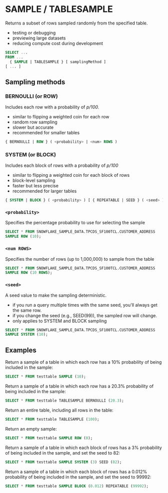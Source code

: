 # SAMPLE / TABLESAMPLE

Returns a subset of rows sampled randomly from the specified table.

- testing or debugging
- previewing large datasets
- reducing compute cost during development

```sql
SELECT ...
FROM ...
  { SAMPLE | TABLESAMPLE } [ samplingMethod ]
[ ... ]
```

## Sampling methods

### BERNOULLI (or ROW)

Includes each row with a probability of _p/100._

- similar to flipping a weighted coin for each row
- random row sampling
- slower but accurate
- recommended for smaller tables

```sql
{ BERNOULLI | ROW } ( <probability> | <num> ROWS )
```

### SYSTEM (or BLOCK)

Includes each block of rows with a probability of _p/100_

- similar to flipping a weighted coin for each block of rows
- block-level sampling
- faster but less precise
- recommended for larger tables

```sql
{ SYSTEM | BLOCK } ( <probability> ) [ { REPEATABLE | SEED } ( <seed> ) ]
```

### `<probability>`

Specifies the percentage probability to use for selecting the sample

```sql
SELECT * FROM SNOWFLAKE_SAMPLE_DATA.TPCDS_SF100TCL.CUSTOMER_ADDRESS
SAMPLE ROW (10);
```

### `<num ROWS>`

Specifies the number of rows (up to 1,000,000) to sample from the table

```sql
SELECT * FROM SNOWFLAKE_SAMPLE_DATA.TPCDS_SF100TCL.CUSTOMER_ADDRESS
SAMPLE ROW (10 ROWS);
```

### `<seed>`

A seed value to make the sampling deterministic.

- if you run a query multiple times with the same seed, you'll always get the same row.
- if you change the seed (e.g., SEED(99)), the sampled row will change.
- only applies to SYSTEM and BLOCK sampling

```sql
SELECT * FROM SNOWFLAKE_SAMPLE_DATA.TPCDS_SF100TCL.CUSTOMER_ADDRESS
SAMPLE SYSTEM (10);
```

## Examples

Return a sample of a table in which each row has a 10% probability of being included in the sample:

```sql
SELECT * FROM testtable SAMPLE (10);
```

Return a sample of a table in which each row has a 20.3% probability of being included in the sample:

```sql
SELECT * FROM testtable TABLESAMPLE BERNOULLI (20.3);
```

Return an entire table, including all rows in the table:

```sql
SELECT * FROM testtable TABLESAMPLE (100);
```

Return an empty sample:

```sql
SELECT * FROM testtable SAMPLE ROW (0);
```

Return a sample of a table in which each block of rows has a 3% probability of being included in the sample, and set the seed to 82:

```sql
SELECT * FROM testtable SAMPLE SYSTEM (3) SEED (82);
```

Return a sample of a table in which each block of rows has a 0.012% probability of being included in the sample, and set the seed to 99992:

```sql
SELECT * FROM testtable SAMPLE BLOCK (0.012) REPEATABLE (99992);
```
